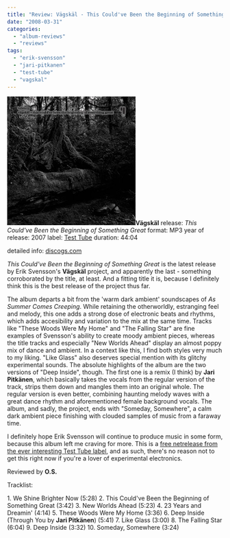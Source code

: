 ```yaml
---
title: "Review: Vägskäl - This Could've Been the Beginning of Something Great (2007)"
date: "2008-03-31"
categories: 
  - "album-reviews"
  - "reviews"
tags: 
  - "erik-svensson"
  - "jari-pitkanen"
  - "test-tube"
  - "vagskal"
---
```


**[![](images/cover7.jpg "vgskl_could")](http://www.eveningoflight.nl/wordpress/wp-content/uploads/2010/05/cover7.jpg)Vägskäl** release: _This Could've Been the Beginning of Something Great_ format: MP3 year of release: 2007 label: [Test Tube](http://www.monocromatica.com/netlabel) duration: 44:04

detailed info: [discogs.com](http://www.discogs.com/V%C3%A4gsk%C3%A4l-This-Couldve-Been-The-Beginning-Of-Something-Great/release/966704)

_This Could've Been the Beginning of Something Great_ is the latest release by Erik Svensson's **Vägskäl** project, and apparently the last - something corroborated by the title, at least. And a fitting title it is, because I definitely think this is the best release of the project thus far.

The album departs a bit from the 'warm dark ambient' soundscapes of _As Summer Comes Creeping_. While retaining the otherworldly, estranging feel and melody, this one adds a strong dose of electronic beats and rhythms, which adds accesibility and variation to the mix at the same time. Tracks like "These Woods Were My Home" and "The Falling Star" are fine examples of Svensson's ability to create moody ambient pieces, whereas the title tracks and especially "New Worlds Ahead" display an almost poppy mix of dance and ambient. In a context like this, I find both styles very much to my liking. "Like Glass" also deserves special mention with its glitchy experimental sounds. The absolute highlights of the album are the two versions of "Deep Inside", though. The first one is a remix (I think) by **Jari Pitkänen**, which basically takes the vocals from the regular version of the track, strips them down and mangles them into an original whole. The regular version is even better, combining haunting melody waves with a great dance rhythm and aforementioned female background vocals. The album, and sadly, the project, ends with "Someday, Somewhere", a calm dark ambient piece finishing with clouded samples of music from a faraway time.

I definitely hope Erik Svensson will continue to produce music in some form, because this album left me craving for more. This is a [free netrelease from the ever interesting Test Tube label](http://www.monocromatica.com/netlabel/releases/tube073.htm), and as such, there's no reason not to get this right now if you're a lover of experimental electronics.

Reviewed by **O.S.**

Tracklist:

1\. We Shine Brighter Now (5:28) 2. This Could've Been the Beginning of Something Great (3:42) 3. New Worlds Ahead (5:23) 4. 23 Years and Dreamin' (4:14) 5. These Woods Were My Home (3:36) 6. Deep Inside (Through You by **Jari Pitkänen**) (5:41) 7. Like Glass (3:00) 8. The Falling Star (6:04) 9. Deep Inside (3:32) 10. Someday, Somewhere (3:24)
